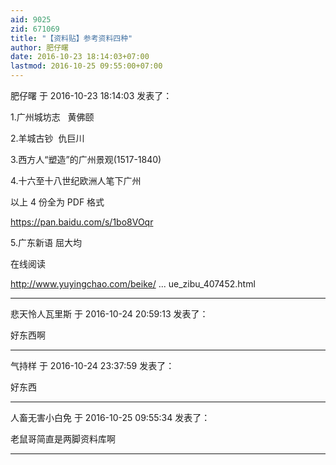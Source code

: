```yaml
---
aid: 9025
zid: 671069
title: "【资料贴】参考资料四种"
author: 肥仔曙
date: 2016-10-23 18:14:03+07:00
lastmod: 2016-10-25 09:55:00+07:00
---
```


肥仔曙 于 2016-10-23 18:14:03 发表了：

1.广州城坊志&nbsp; &nbsp;黄佛颐

2.羊城古钞&nbsp;&nbsp;仇巨川

3.西方人“塑造”的广州景观(1517-1840)

4.十六至十八世纪欧洲人笔下广州

以上 4 份全为 PDF 格式

https://pan.baidu.com/s/1bo8VOqr

5.广东新语 屈大均

在线阅读

http://www.yuyingchao.com/beike/ ... ue_zibu_407452.html

---

悲天怜人瓦里斯 于 2016-10-24 20:59:13 发表了：

好东西啊

---

气持样 于 2016-10-24 23:37:59 发表了：

好东西

---

人畜无害小白免 于 2016-10-25 09:55:34 发表了：

老鼠哥简直是两脚资料库啊

---
